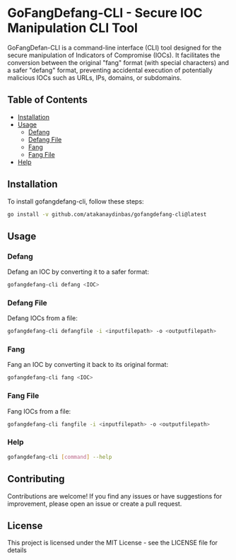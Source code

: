 # GoFangDefang-CLI - Secure IOC Manipulation CLI Tool

GoFangDefan-CLI is a command-line interface (CLI) tool designed for the secure manipulation of Indicators of Compromise (IOCs). It facilitates the conversion between the original "fang" format (with special characters) and a safer "defang" format, preventing accidental execution of potentially malicious IOCs such as URLs, IPs, domains, or subdomains.

## Table of Contents
- [Installation](#installation)
- [Usage](#usage)
  - [Defang](#defang)
  - [Defang File](#defang-file)
  - [Fang](#fang)
  - [Fang File](#fang-file)
- [Help](#help)

## Installation

To install gofangdefang-cli, follow these steps:

```bash
go install -v github.com/atakanaydinbas/gofangdefang-cli@latest
```

## Usage

### Defang

Defang an IOC by converting it to a safer format:

```bash
gofangdefang-cli defang <IOC>
```

### Defang File
Defang IOCs from a file:

``` bash
gofangdefang-cli defangfile -i <inputfilepath> -o <outputfilepath>
```

### Fang
Fang an IOC by converting it back to its original format:

``` bash
gofangdefang-cli fang <IOC>
```
### Fang File
Fang IOCs from a file:

``` bash
gofangdefang-cli fangfile -i <inputfilepath> -o <outputfilepath>
```

### Help
``` bash
gofangdefang-cli [command] --help
```
## Contributing
Contributions are welcome! If you find any issues or have suggestions for improvement, please open an issue or create a pull request.

## License
This project is licensed under the MIT License - see the LICENSE file for details
